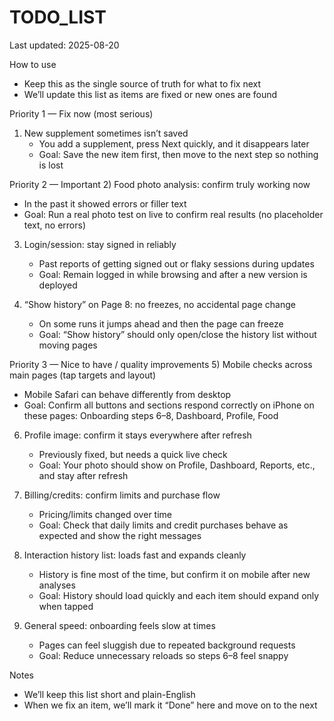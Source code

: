 # TODO_LIST

Last updated: 2025-08-20

How to use
- Keep this as the single source of truth for what to fix next
- We’ll update this list as items are fixed or new ones are found

Priority 1 — Fix now (most serious)
1) New supplement sometimes isn’t saved
   - You add a supplement, press Next quickly, and it disappears later
   - Goal: Save the new item first, then move to the next step so nothing is lost

Priority 2 — Important
2) Food photo analysis: confirm truly working now
   - In the past it showed errors or filler text
   - Goal: Run a real photo test on live to confirm real results (no placeholder text, no errors)

3) Login/session: stay signed in reliably
   - Past reports of getting signed out or flaky sessions during updates
   - Goal: Remain logged in while browsing and after a new version is deployed

4) “Show history” on Page 8: no freezes, no accidental page change
   - On some runs it jumps ahead and then the page can freeze
   - Goal: “Show history” should only open/close the history list without moving pages

Priority 3 — Nice to have / quality improvements
5) Mobile checks across main pages (tap targets and layout)
   - Mobile Safari can behave differently from desktop
   - Goal: Confirm all buttons and sections respond correctly on iPhone on these pages: Onboarding steps 6–8, Dashboard, Profile, Food

6) Profile image: confirm it stays everywhere after refresh
   - Previously fixed, but needs a quick live check
   - Goal: Your photo should show on Profile, Dashboard, Reports, etc., and stay after refresh

7) Billing/credits: confirm limits and purchase flow
   - Pricing/limits changed over time
   - Goal: Check that daily limits and credit purchases behave as expected and show the right messages

8) Interaction history list: loads fast and expands cleanly
   - History is fine most of the time, but confirm it on mobile after new analyses
   - Goal: History should load quickly and each item should expand only when tapped

9) General speed: onboarding feels slow at times
   - Pages can feel sluggish due to repeated background requests
   - Goal: Reduce unnecessary reloads so steps 6–8 feel snappy

Notes
- We’ll keep this list short and plain-English
- When we fix an item, we’ll mark it “Done” here and move on to the next

